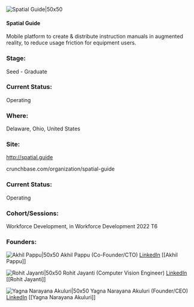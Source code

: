 

![Spatial Guide|50x50](https://apimg.techstars.com/profiles/1667944837310_732303.png)

#### Spatial Guide
Mobile platform to create & distribute instruction manuals in augmented reality, to reduce usage friction for equipment users.

### Stage: 
Seed - Graduate 

### Current Status: 
Operating

### Where:
Delaware, Ohio, United States

### Site:
http://spatial.guide



crunchbase.com/organization/spatial-guide

### Current Status: 
Operating

### Cohort/Sessions: 
Workforce Development, in Workforce Development 2022 T6

### Founders: 

![Akhil Pappu|50x50]() Akhil Pappu (Co-Founder/CTO) [LinkedIn](https://linkedin.com/in/akhilraja) [[Akhil Pappu]]

![Rohit Jayanti|50x50]() Rohit Jayanti (Computer Vision Engineer) [LinkedIn](https://linkedin.com/in/rohit-jayanti-081493152) [[Rohit Jayanti]]

![Yagna Narayana Akuluri|50x50]() Yagna Narayana Akuluri (Founder/CEO) [LinkedIn](https://linkedin.com/in/yagna-akuluri) [[Yagna Narayana Akuluri]]


